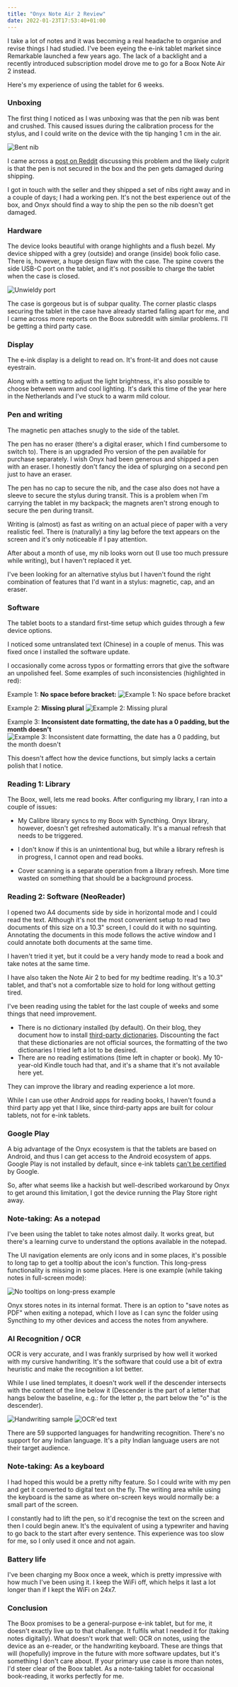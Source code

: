 ```yaml
---
title: "Onyx Note Air 2 Review"
date: 2022-01-23T17:53:40+01:00
---
```


I take a lot of notes and it was becoming a real headache to organise and revise things I had studied. I've been eyeing the e-ink tablet market since Remarkable launched a few years ago. The lack of a backlight and a recently introduced subscription model drove me to go for a Boox Note Air 2 instead.

Here's my experience of using the tablet for 6 weeks.

### Unboxing

The first thing I noticed as I was unboxing was that the pen nib was bent and crushed.
This caused issues during the calibration process for the stylus, and I could write on the device with the tip hanging 1 cm in the air.

![Bent nib](/images/2022/bent-nib.jpg)

I came across a [post on Reddit](https://old.reddit.com/r/Onyx_Boox/comments/qmlpsw/fresh_new_note_air_2_pen_damaged/) discussing this problem and the likely culprit is that the pen is not secured in the box and the pen gets damaged during shipping.

I got in touch with the seller and they shipped a set of nibs right away and in a couple of days; I had a working pen.
It's not the best experience out of the box, and Onyx should find a way to ship the pen so the nib doesn't get damaged.
 
### Hardware
 
The device looks beautiful with orange highlights and a flush bezel.
My device shipped with a grey (outside) and orange (inside) book folio case. There is, however, a huge design flaw with the case.
The spine covers the side USB-C port on the tablet, and it's not possible to charge the tablet when the case is closed.

![Unwieldy port](/images/2022/unwieldy-port.jpg)

The case is gorgeous but is of subpar quality. The corner plastic clasps securing the tablet in the case have already started falling apart for me, and I came across more reports on the Boox subreddit with similar problems. I'll be getting a third party case.


### Display

The e-ink display is a delight to read on. It's front-lit and does not cause eyestrain.

Along with a setting to adjust the light brightness, it's also possible to choose between warm and cool lighting.
It's dark this time of the year here in the Netherlands and I've stuck to a warm mild colour.


### Pen and writing

The magnetic pen attaches snugly to the side of the tablet.

The pen has no eraser (there's a digital eraser, which I find cumbersome to switch to). There is an upgraded Pro version of the pen available for purchase separately. I wish Onyx had been generous and shipped a pen with an eraser. I honestly don't fancy the idea of splurging on a second pen just to have an eraser.

The pen has no cap to secure the nib, and the case also does not have a sleeve to secure the stylus during transit. This is a problem when I'm carrying the tablet in my backpack; the magnets aren't strong enough to secure the pen during transit.

Writing is (almost) as fast as writing on an actual piece of paper with a very realistic feel. There is (naturally) a tiny lag before the text appears on the screen and it's only noticeable if I pay attention.

After about a month of use, my nib looks worn out (I use too much pressure while writing), but I haven't replaced it yet.

I've been looking for an alternative stylus but I haven't found the right combination of features that I'd want in a stylus: magnetic, cap, and an eraser.


### Software

The tablet boots to a standard first-time setup which guides through a few device options.

I noticed some untranslated text (Chinese) in a couple of menus.
This was fixed once I installed the software update.

I occasionally come across typos or formatting errors that give the software an unpolished feel. Some examples of such inconsistencies (highlighted in red):

Example 1: **No space before bracket:**
![Example 1: No space before bracket](/images/2022/screenshot-1.png)

Example 2: **Missing plural**
![Example 2: Missing plural](/images/2022/screenshot-2.png)

Example 3: **Inconsistent date formatting, the date has a 0 padding, but the month doesn't**
![Example 3: Inconsistent date formatting, the date has a 0 padding, but the month doesn't](/images/2022/screenshot-3.png)

This doesn't affect how the device functions, but simply lacks a certain polish that I notice.


### Reading 1: Library

The Boox, well, lets me read books. After configuring my library, I ran into a couple of issues:

- My Calibre library syncs to my Boox with Syncthing. Onyx library, however, doesn't get refreshed automatically. It's a manual refresh that needs to be triggered.

- I don't know if this is an unintentional bug, but while a library refresh is in progress, I cannot open and read books.

- Cover scanning is a separate operation from a library refresh. More time wasted on something that should be a background process.


### Reading 2: Software (NeoReader)

I opened two A4 documents side by side in horizontal mode and I could read the text. Although it's not the most convenient setup to read two documents of this size on a 10.3" screen, I could do it with no squinting.
Annotating the documents in this mode follows the active window and I could annotate both documents at the same time.

I haven't tried it yet, but it could be a very handy mode to read a book and take notes at the same time.

I have also taken the Note Air 2 to bed for my bedtime reading. It's a 10.3" tablet, and that's not a comfortable size to hold for long without getting tired.

I've been reading using the tablet for the last couple of weeks and some things that need improvement.

- There is no dictionary installed (by default). On their blog, they document how to install [third-party dictionaries](https://medium.com/boox-content-hub/the-way-to-add-dictionaries-to-your-boox-d226b4f0316). Discounting the fact that these dictionaries are not official sources, the formatting of the two dictionaries I tried left a lot to be desired.
- There are no reading estimations (time left in chapter or book). My 10-year-old Kindle touch had that, and it's a shame that it's not available here yet.

They can improve the library and reading experience a lot more.

While I can use other Android apps for reading books, I haven't found a third party app yet that I like, since third-party apps are built for colour tablets, not for e-ink tablets.

### Google Play

A big advantage of the Onyx ecosystem is that the tablets are based on Android, and thus I can get access to the Android ecosystem of apps.
Google Play is not installed by default, since e-ink tablets [can't be certified](https://help.boox.com/hc/en-us/articles/360044942012-Are-The-Boox-E-Readers-Certified-By-Google-Play-) by Google.

So, after what seems like a hackish but well-described workaround by Onyx to get around this limitation, I got the device running the Play Store right away.


### Note-taking: As a notepad

I've been using the tablet to take notes almost daily.
It works great, but there's a learning curve to understand the options available in the notepad.

The UI navigation elements are only icons and in some places, it's possible to long tap to get a tooltip about the icon's function.
This long-press functionality is missing in some places. Here is one example (while taking notes in full-screen mode):

![No tooltips on long-press example](/images/2022/screenshot-4.png)

Onyx stores notes in its internal format. There is an option to "save notes as PDF" when exiting a notepad, which I love as I can sync the folder using Syncthing to my other devices and access the notes from anywhere.

<!-- Yet another thing that Onyx could improve on: While proofreading a document, I wanted to highlight a piece of text, but I couldn't figure out how to do this as the pen by default lets you sketch freely on the canvas. This is disabled with a UI only element in the toolbar, after which I could use the pen to highlight text. -->

### AI Recognition / OCR

OCR is very accurate, and I was frankly surprised by how well it worked with my cursive handwriting.
It's the software that could use a bit of extra heuristic and make the recognition a lot better.

While I use lined templates, it doesn't work well if the descender intersects with the content of the line below it (Descender is the part of a letter that hangs below the baseline, e.g.: for the letter p, the part below the "o" is the descender).

![Handwriting sample](/images/2022/screenshot-5.png)
![OCR'ed text](/images/2022/screenshot-6.png)

There are 59 supported languages for handwriting recognition. There's no support for any Indian language.
It's a pity Indian language users are not their target audience.

### Note-taking: As a keyboard

I had hoped this would be a pretty nifty feature. So I could write with my pen and get it converted to digital text on the fly.
The writing area while using the keyboard is the same as where on-screen keys would normally be: a small part of the screen.

I constantly had to lift the pen, so it'd recognise the text on the screen and then I could begin anew.
It's the equivalent of using a typewriter and having to go back to the start after every sentence.
This experience was too slow for me, so I only used it once and not again.

### Battery life

I've been charging my Boox once a week, which is pretty impressive with how much I've been using it. I keep the WiFi off, which helps it last a lot longer than if I kept the WiFi on 24x7.


### Conclusion

The Boox promises to be a general-purpose e-ink tablet, but for me, it doesn't exactly live up to that challenge. It fulfils what I needed it for (taking notes digitally). What doesn't work that well: OCR on notes, using the device as an e-reader, or the handwriting keyboard. These are things that will (hopefully) improve in the future with more software updates, but it's something I don't care about. If your primary use case is more than notes, I'd steer clear of the Boox tablet. As a note-taking tablet for occasional book-reading, it works perfectly for me.
